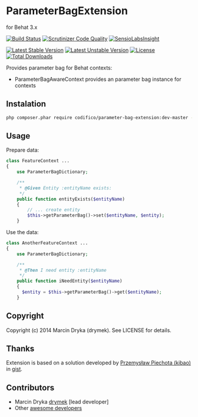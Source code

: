 # ParameterBagExtension

for Behat 3.x

[![Build Status](https://travis-ci.org/Codifico/ParameterBagExtension.svg?branch=master)](https://travis-ci.org/Codifico/ParameterBagExtension)
[![Scrutinizer Code Quality](https://scrutinizer-ci.com/g/Codifico/ParameterBagExtension/badges/quality-score.png?b=master)](https://scrutinizer-ci.com/g/Codifico/ParameterBagExtension/?branch=master)
[![SensioLabsInsight](https://insight.sensiolabs.com/projects/486c4839-73b1-400e-ae5f-456c82498386/mini.png)](https://insight.sensiolabs.com/projects/486c4839-73b1-400e-ae5f-456c82498386)

[![Latest Stable Version](https://poser.pugx.org/codifico/parameter-bag-extension/v/stable.svg)](https://packagist.org/packages/codifico/parameter-bag-extension) 
[![Latest Unstable Version](https://poser.pugx.org/codifico/parameter-bag-extension/v/unstable.svg)](https://packagist.org/packages/codifico/parameter-bag-extension) [![License](https://poser.pugx.org/codifico/parameter-bag-extension/license.svg)](https://packagist.org/packages/codifico/parameter-bag-extension)
[![Total Downloads](https://poser.pugx.org/codifico/parameter-bag-extension/downloads.svg)](https://packagist.org/packages/codifico/parameter-bag-extension) 

Provides parameter bag for Behat contexts:

* ParameterBagAwareContext provides an parameter bag instance for contexts

## Instalation

```bash
php composer.phar require codifico/parameter-bag-extension:dev-master --dev
```

## Usage

Prepare data:

```php
class FeatureContext ...
{
    use ParameterBagDictionary;

    /**
     * @Given Entity :entityName exists:
     */
    public function entityExists($entityName)
    {
        // ... create entity
        $this->getParameterBag()->set($entityName, $entity);
    }
```

Use the data:

```php
class AnotherFeatureContext ...
{
    use ParameterBagDictionary;

    /**
     * @Then I need entity :entityName
     */
    public function iNeedEntity($entityName)
    {
      $entity = $this->getParameterBag()->get($entityName);
    }
```

## Copyright

Copyright (c) 2014 Marcin Dryka (drymek). See LICENSE for details.

## Thanks

Extension is based on a solution developed by [Przemysław Piechota (kibao)](https://gist.github.com/kibao) in [gist](https://gist.github.com/drymek/9539dc04b44adb810471).

## Contributors

* Marcin Dryka [drymek](http://github.com/drymek) [lead developer]
* Other [awesome developers](https://github.com/Codifico/ParameterBagExtension/graphs/contributors)
